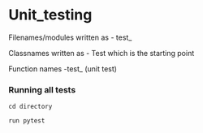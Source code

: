 # Unit_testing

Filenames/modules written as - test_

Classnames written as - Test which is the starting point

Function names -test_ (unit test)


### Running all tests

```
cd directory

run pytest
```
